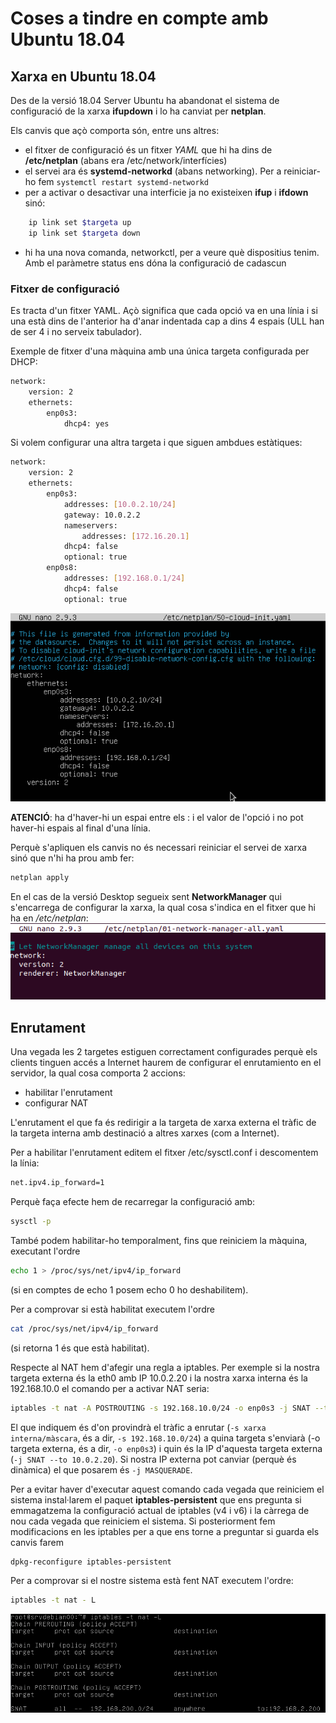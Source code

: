 # Coses a tindre en compte amb Ubuntu 18.04

##  Xarxa en Ubuntu 18.04
Des de la versió 18.04 Server Ubuntu ha abandonat el sistema de configuració de la xarxa **ifupdown** i lo ha canviat per **netplan**.

Els canvis que açò comporta són, entre uns altres:
* el fitxer de configuració és un fitxer _YAML_ que hi ha dins de **/etc/netplan** (abans era /etc/network/interfícies)
* el servei ara és **systemd-networkd** (abans networking). Per a reiniciar-ho fem `systemctl restart systemd-networkd`
* per a activar o desactivar una interficie ja no existeixen **ifup** i **ifdown** sinó:
```bash
    ip link set $targeta up
    ip link set $targeta down
```
* hi ha una nova comanda, networkctl, per a veure què dispositius tenim. Amb el paràmetre status ens dóna la configuració de cadascun

### Fitxer de configuració
Es tracta d'un fitxer YAML. Açò significa que cada opció va en una línia i si una està dins de l'anterior ha d'anar indentada cap a dins 4 espais (ULL han de ser 4 i no serveix tabulador).

Exemple de fitxer d'una màquina amb una única targeta configurada per DHCP:
```bash
network:
    version: 2
    ethernets:
        enp0s3:
            dhcp4: yes
```
Si volem configurar una altra targeta i que siguen ambdues estàtiques:
```bash
network:
    version: 2
    ethernets:
        enp0s3:
            addresses: [10.0.2.10/24]
            gateway: 10.0.2.2
            nameservers:
                addresses: [172.16.20.1]
            dhcp4: false
            optional: true
        enp0s8:
            addresses: [192.168.0.1/24]
            dhcp4: false
            optional: true
```
![Configuració de xarxa](./img/Ubuntu18-xarxa-01.png)

**ATENCIÓ**: ha d'haver-hi un espai entre els : i el valor de l'opció i no pot haver-hi espais al final d'una línia.

Perquè s'apliquen els canvis no és necessari reiniciar el servei de xarxa sinó que n'hi ha prou amb fer:
```bash
netplan apply
```

En el cas de la versió Desktop segueix sent **NetworkManager** qui s'encarrega de configurar la xarxa, la qual cosa s'indica en el fitxer que hi ha en _/etc/netplan_:
![netplan](./img/Ubuntu18-xarxa-02.png)

## Enrutament
Una vegada les 2 targetes estiguen correctament configurades perquè els clients tinguen accés a Internet haurem de configurar el enrutamiento en el servidor, la qual cosa comporta 2 accions:
* habilitar l'enrutament
* configurar NAT

L'enrutament el que fa és redirigir a la targeta de xarxa externa el tràfic de la targeta interna amb destinació a altres xarxes (com a Internet).

Per a habilitar l'enrutament editem el fitxer /etc/sysctl.conf i descomentem la línia:
```bash
net.ipv4.ip_forward=1
```

Perquè faça efecte hem de recarregar la configuració amb:
```bash
sysctl -p
```

També podem habilitar-ho temporalment, fins que reiniciem la màquina, executant l'ordre
```bash
echo 1 > /proc/sys/net/ipv4/ip_forward
```
(si en comptes de echo 1 posem echo 0 ho deshabilitem).

Per a comprovar si està habilitat executem l'ordre
```bash
cat /proc/sys/net/ipv4/ip_forward
```
(si retorna 1 és que està habilitat).

Respecte al NAT hem d'afegir una regla a iptables. Per exemple si la nostra targeta externa és la eth0 amb IP 10.0.2.20 i la nostra xarxa interna és la 192.168.10.0 el comando per a activar NAT seria:
```bash
iptables -t nat -A POSTROUTING -s 192.168.10.0/24 -o enp0s3 -j SNAT --to 10.0.2.20
```

El que indiquem és d'on provindrà el tràfic a enrutar (`-s xarxa interna/màscara`, és a dir, `-s 192.168.10.0/24`) a quina targeta s'enviarà (-o targeta externa, és a dir, `-o enp0s3`) i quin és la IP d'aquesta targeta externa (`-j SNAT --to 10.0.2.20`). Si nostra IP externa pot canviar (perquè és dinàmica) el que posarem és `-j MASQUERADE`.

Per a evitar haver d'executar aquest comando cada vegada que reiniciem el sistema instal·larem el paquet **iptables-persistent** que ens pregunta si emmagatzema la configuració actual de iptables (v4 i v6) i la càrrega de nou cada vegada que reiniciem el sistema. Si posteriorment fem modificacions en les iptables per a que ens torne a preguntar si guarda els canvis farem
```bash
dpkg-reconfigure iptables-persistent
```

Per a comprovar si el nostre sistema està fent NAT executem l'ordre:
```bash
iptables -t nat - L
```
![iptables -t nat - L](./img/Ubuntu18-xarxa-03.jpg)

